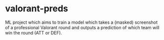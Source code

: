 # valorant-preds
ML project which aims to train a model which takes a (masked) screenshot of a professional Valorant round and outputs a prediction of which team will win the round (ATT or DEF).
